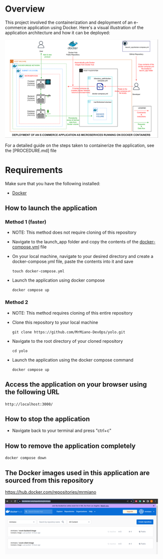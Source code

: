 # Overview
This project involved the containerization and deployment of an e-commerce application using Docker.
Here's a visual illustration of the application architecture and how it can be deployed:

![Diagram](E-Comm_Architecture.png)

For a detailed guide on the steps taken to containerize the application, see the [PROCEDURE.md] file

# Requirements
Make sure that you have the following installed:
- [Docker](https://docs.docker.com/engine/install/) 

## How to launch the application 
### Method 1 (faster)
- NOTE: This method does not require cloning of this repository

- Navigate to the launch_app folder and copy the contents of the [docker-compose.yml](https://github.com/MrMiano-DevOps/yolo/blob/master/launch_app/docker-compose.yml) file

- On your local machine, navigate to your desired directory and create
  a docker-compose.yml file, paste the contents into it and save

  `touch docker-compose.yml`

- Launch the application using docker compose

  `docker compose up`

### Method 2
- NOTE: This method requires cloning of this entire repository

- Clone this repository to your local machine

  `git clone https://github.com/MrMiano-DevOps/yolo.git`

- Navigate to the root directory of your cloned repository

  `cd yolo`

- Launch the application using the docker compose command

  `docker compose up`

## Access the application on your browser using the following URL
 `http://localhost:3000/`

## How to stop the application
- Navigate back to your terminal and press "ctrl+c" 

## How to remove the application completely
 `docker compose down`

## The Docker images used in this application are sourced from this repository

https://hub.docker.com/repositories/mrmiano

![Diagram](DockerHub_Screenshot.png)
